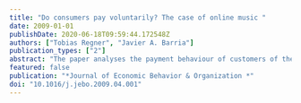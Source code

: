```yaml
---
title: "Do consumers pay voluntarily? The case of online music "
date: 2009-01-01
publishDate: 2020-06-18T09:59:44.172548Z
authors: ["Tobias Regner", "Javier A. Barria"]
publication_types: ["2"]
abstract: "The paper analyses the payment behaviour of customers of the online music label Magnatune. Customers may pay what they want for albums, as long as the payment is within a given price range ($5-$18). Magnatune's comprehensive pre-purchase access facilitates music discovery and allows an informed buying decision setting it apart from conventional online music stores. On average customers pay $8.20, far more than the minimum of $5 and even higher than the recommended price of $8. We analyse the relationship between artists/labels and customers in online music. We consider social preferences, in particular concerns for reciprocity. The resulting sequential reciprocity equilibrium corresponds to the observed pattern of behaviour. We conclude that Magnatune's open contracts design can encourage people to make voluntary payments and may be a viable business option. "
featured: false
publication: "*Journal of Economic Behavior & Organization *"
doi: "10.1016/j.jebo.2009.04.001"
---
```


